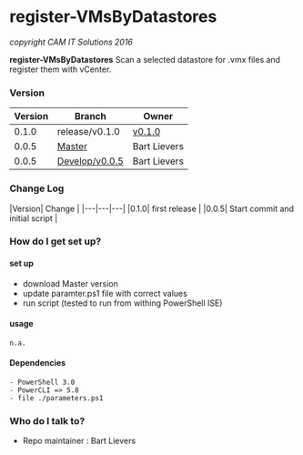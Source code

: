 # register-VMsByDatastores

_copyright CAM IT Solutions 2016_

**register-VMsByDatastores** Scan a selected datastore for .vmx files and register them with vCenter.

### Version
| Version | Branch |Owner|
|---|---|---|
|0.1.0|release/v0.1.0| [v0.1.0](https://git.camcube.nl/plugins/servlet/archive/projects/SV/repos/register-vmsbydatastores?at=release/v0.1.0)| Bart Lievers
|0.0.5|[Master](https://git.camcube.nl/plugins/servlet/archive/projects/SV/repos/register-vmsbydatastores?at=Master)| Bart Lievers|
|0.0.5|[Develop/v0.0.5](https://git.camcube.nl/plugins/servlet/archive/projects/SV/repos/register-vmsbydatastores?at=develop/v0.0.5)| Bart Lievers|

  
### Change Log
|Version| Change |
|---|---|---|
|0.1.0| first release |
|0.0.5| Start commit and initial script |

### How do I get set up?

#### set up
 - download Master version
 - update paramter.ps1 file with correct values
 - run script (tested to run from withing PowerShell ISE)
 
#### usage

	n.a. 
	
#### Dependencies

	- PowerShell 3.0
	- PowerCLI => 5.8
	- file ./parameters.ps1

### Who do I talk to?

* Repo maintainer : Bart Lievers
